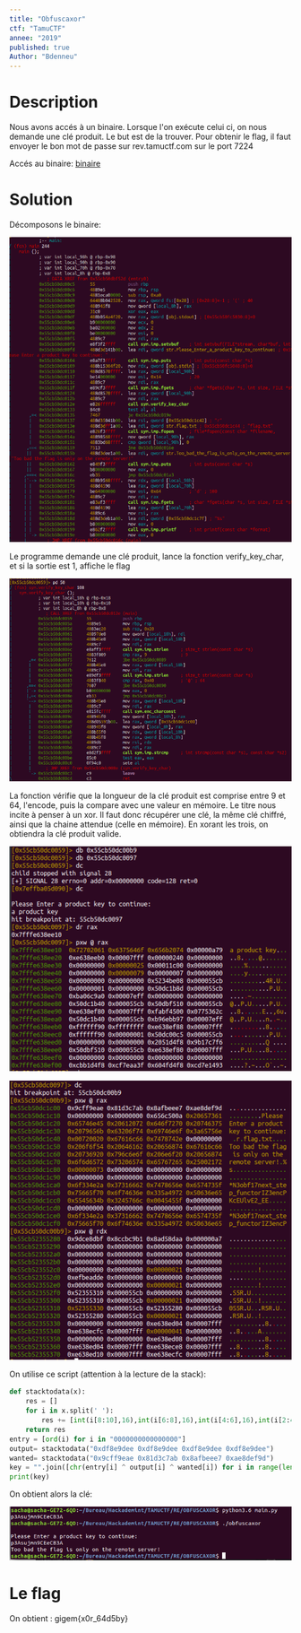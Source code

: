 ```yaml
---
title: "Obfuscaxor"
ctf: "TamuCTF"
annee: "2019"
published: true
Author: "Bdenneu"
---
```

# Description
Nous avons accés à un binaire.
Lorsque l'on exécute celui ci, on nous demande une clé produit. Le but est de la trouver. Pour obtenir le flag, il faut envoyer le bon mot de passe sur rev.tamuctf.com sur le port 7224

Accés au binaire: [binaire](source/obfuscaxor)

# Solution

Décomposons le binaire:

![Obfuscaxor1](/assets/images/tamuctf2019_obfuscaxor1.png)

Le programme demande une clé produit, lance la fonction verify_key_char, et si la sortie est 1, affiche le flag

![Obfuscaxor2](/assets/images/tamuctf2019_obfuscaxor2.png)

La fonction vérifie que la longueur de la clé produit est comprise entre 9 et 64, l'encode, puis la compare avec une valeur en mémoire. Le titre nous incite à penser à un xor. Il faut donc récupérer une clé, la même clé chiffré, ainsi que la chaine attendue (celle en mémoire).
En xorant les trois, on obtiendra la clé produit valide.

![Obfuscaxor3](/assets/images/tamuctf2019_obfuscaxor4.png)

![Obfuscaxor4](/assets/images/tamuctf2019_obfuscaxor3.png)

On utilise ce script (attention à la lecture de la stack):

```python
def stacktodata(x):
	res = []
	for i in x.split(' '):
		res += [int(i[8:10],16),int(i[6:8],16),int(i[4:6],16),int(i[2:4],16)]
	return res
entry = [ord(i) for i in "0000000000000000"]
output= stacktodata("0xdf8e9dee 0xdf8e9dee 0xdf8e9dee 0xdf8e9dee")
wanted= stacktodata("0x9cff9eae 0x81d3c7ab 0x8afbeee7 0xae8def9d")
key = "".join([chr(entry[i] ^ output[i] ^ wanted[i]) for i in range(len(entry))])
print(key)
```

On obtient alors la clé:

![Obfuscaxor5](/assets/images/tamuctf2019_obfuscaxor5.png)

# Le flag

On obtient : gigem{x0r_64d5by}
